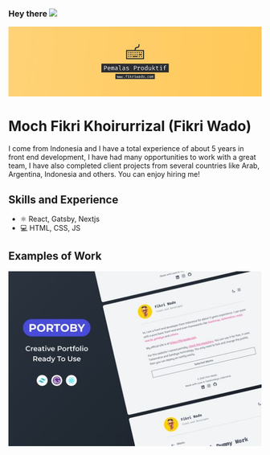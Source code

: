 ### Hey there <img src="https://media.giphy.com/media/hvRJCLFzcasrR4ia7z/giphy.gif" width="25px">
![Fikri Wado](https://github.com/fikriwado/fikriwado/blob/main/assets/banner.jpg)

# Moch Fikri Khoirurrizal (Fikri Wado)
I come from Indonesia and I have a total experience of about 5 years in front end development, I have had many opportunities to work with a great team, I have also completed client projects from several countries like Arab, Argentina, Indonesia and others. You can enjoy hiring me!

## Skills and Experience
* ⚛ React, Gatsby, Nextjs
* 💻 HTML, CSS, JS

## Examples of Work
<img src="https://github.com/fikriwado/fikriwado/blob/main/assets/portoby.jpg" width="512" >